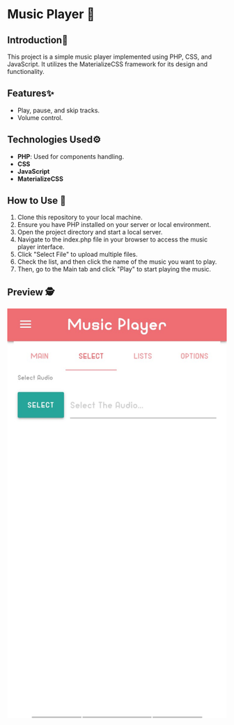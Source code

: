  # Music Player 🎵

## Introduction📝
This project is a simple music player implemented using PHP, CSS, and JavaScript. It utilizes the MaterializeCSS framework for its design and functionality.

## Features✨
- Play, pause, and skip tracks.
- Volume control.

## Technologies Used⚙️
- **PHP**: Used for components handling.
- **CSS**
- **JavaScript**
- **MaterializeCSS**
## How to Use 🔧
1. Clone this repository to your local machine.
2. Ensure you have PHP installed on your server or local environment.
3. Open the project directory and start a local server.
4. Navigate to the index.php file in your browser to access the music player interface.
5. Click "Select File" to upload multiple files.
6. Check the list, and then click the name of the music you want to play.
7. Then, go to the Main tab and click "Play" to start playing the music.
 
## Preview 🕵️
![Image Preview](public/img/preview.jpg)